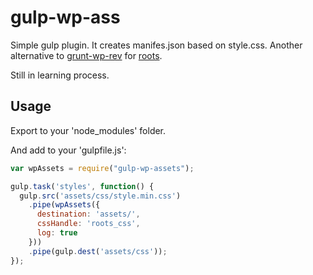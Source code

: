 gulp-wp-ass
===========

Simple gulp plugin. It creates manifes.json based on style.css. Another alternative to [grunt-wp-rev](https://github.com/raulghm/gulp-wp-rev) for [roots](https://github.com/roots/roots).

Still in learning process.

Usage
-----

Export to your 'node_modules' folder.

And add to your 'gulpfile.js':

```javascript
var wpAssets = require("gulp-wp-assets");

gulp.task('styles', function() {
  gulp.src('assets/css/style.min.css')
    .pipe(wpAssets({
      destination: 'assets/',
      cssHandle: 'roots_css',
      log: true
    }))
    .pipe(gulp.dest('assets/css'));
});
```
